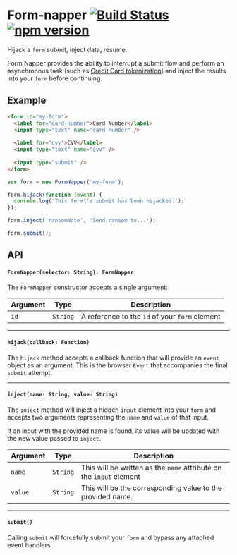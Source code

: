Form-napper [![Build Status](https://travis-ci.org/braintree/form-napper.svg)](https://travis-ci.org/braintree/form-napper) [![npm version](https://badge.fury.io/js/form-napper.svg)](http://badge.fury.io/js/form-napper)
===========

Hijack a `form` submit, inject data, resume.

Form Napper provides the ability to interrupt a submit flow and perform an asynchronous task (such as [Credit Card tokenization](https://developers.braintreepayments.com/javascript+node/sdk/client/credit-cards#tokenize-card)) and inject the results into your `form` before continuing.

## Example

```html
<form id="my-form">
  <label for="card-number">Card Number</label>
  <input type="text" name="card-number" />
  
  <label for="cvv">CVV</label>
  <input type="text" name="cvv" />
  
  <input type="submit" />
</form>
```

```javascript
var form = new FormNapper('my-form');

form.hijack(function (event) {
  console.log('This form\'s submit has been hijacked.');
});

form.inject('ransomNote', 'Send ransom to...');

form.submit();
```

## API

#### `FormNapper(selector: String): FormNapper` 

The `FormNapper` constructor accepts a single argument:

| Argument | Type | Description |
| -------- | ---- | ----------- |
| `id` | `String` | A reference to the `id` of your `form` element |

- - -

#### `hijack(callback: Function)`

The `hijack` method accepts a callback function that will provide an `event` object as an argument. This is the browser `Event` that accompanies the final `submit` attempt.

- - -

#### `inject(name: String, value: String)`

The `inject` method will inject a hidden `input` element into your `form` and accepts two arguments representing the `name` and `value` of that input.

If an input with the provided name is found, its value will be updated with the new value passed to `inject`.

| Argument | Type | Description |
| -------- | ---- | ----------- |
| `name` | `String` | This will be written as the `name` attribute on the `input` element |
| `value` | `String` | This will be the corresponding value to the provided name. |

- - -

#### `submit()`

Calling `submit` will forcefully submit your `form` and bypass any attached event handlers.

